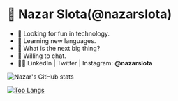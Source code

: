 # 🐳 Nazar Slota(@nazarslota)
- 🔭 Looking for fun in technology.
- 👀 Learning new languages.
- 🤔 What is the next big thing?
- 💬 Willing to chat.
- 👨‍💻 LinkedIn | Twitter | Instagram: **@nazarslota**

![Nazar's GitHub stats](https://github-readme-stats.vercel.app/api?username=nazarslota&theme=dark&show_icons=true)

[![Top Langs](https://github-readme-stats.vercel.app/api/top-langs/?username=nazarslota&theme=dark&layout=compact)](https://github.com/anuraghazra/github-readme-stats)
